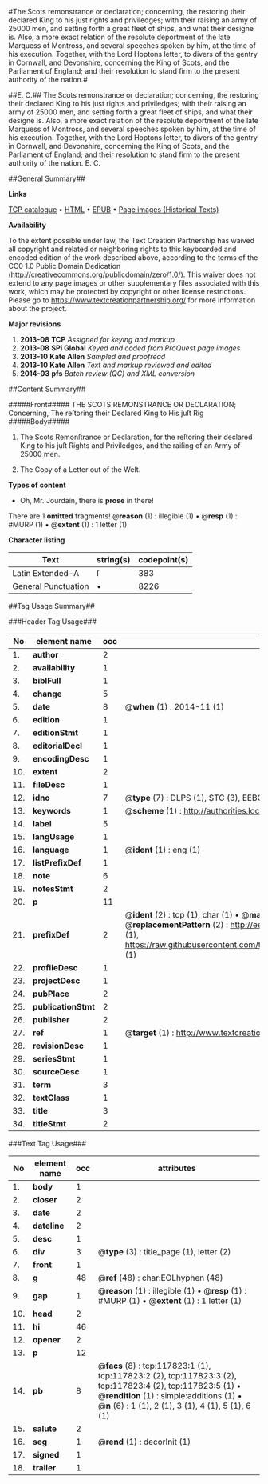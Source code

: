 #The Scots remonstrance or declaration; concerning, the restoring their declared King to his just rights and priviledges; with their raising an army of 25000 men, and setting forth a great fleet of ships, and what their designe is. Also, a more exact relation of the resolute deportment of the late Marquess of Montross, and several speeches spoken by him, at the time of his execution. Together, with the Lord Hoptons letter, to divers of the gentry in Cornwall, and Devonshire, concerning the King of Scots, and the Parliament of England; and their resolution to stand firm to the present authority of the nation.#

##E. C.##
The Scots remonstrance or declaration; concerning, the restoring their declared King to his just rights and priviledges; with their raising an army of 25000 men, and setting forth a great fleet of ships, and what their designe is. Also, a more exact relation of the resolute deportment of the late Marquess of Montross, and several speeches spoken by him, at the time of his execution. Together, with the Lord Hoptons letter, to divers of the gentry in Cornwall, and Devonshire, concerning the King of Scots, and the Parliament of England; and their resolution to stand firm to the present authority of the nation.
E. C.

##General Summary##

**Links**

[TCP catalogue](http://www.ota.ox.ac.uk/tcp/)  • 
[HTML](http://tei.it.ox.ac.uk/tcp/Texts-HTML/free/A79/A79034.html)  • 
[EPUB](http://tei.it.ox.ac.uk/tcp/Texts-EPUB/free/A79/A79034.epub) • 
[Page images (Historical Texts)](https://historicaltexts.jisc.ac.uk/eebo-99865578e)

**Availability**

To the extent possible under law, the Text Creation Partnership has waived all copyright and related or neighboring rights to this keyboarded and encoded edition of the work described above, according to the terms of the CC0 1.0 Public Domain Dedication (http://creativecommons.org/publicdomain/zero/1.0/). This waiver does not extend to any page images or other supplementary files associated with this work, which may be protected by copyright or other license restrictions. Please go to https://www.textcreationpartnership.org/ for more information about the project.

**Major revisions**

1. __2013-08__ __TCP__ *Assigned for keying and markup*
1. __2013-08__ __SPi Global__ *Keyed and coded from ProQuest page images*
1. __2013-10__ __Kate Allen__ *Sampled and proofread*
1. __2013-10__ __Kate Allen__ *Text and markup reviewed and edited*
1. __2014-03__ __pfs__ *Batch review (QC) and XML conversion*

##Content Summary##

#####Front#####
THE SCOTS REMONSTRANCE OR DECLARATION; Concerning, The reſtoring their Declared King to His juſt Rig
#####Body#####

1. The Scots Remonſtrance or Declaration, for the reſtoring their declared King to his juſt Rights and Priviledges, and the raiſing of an Army of 25000 men.

1. The Copy of a Letter out of the Weſt.

**Types of content**

  * Oh, Mr. Jourdain, there is **prose** in there!

There are 1 **omitted** fragments! 
 @__reason__ (1) : illegible (1)  •  @__resp__ (1) : #MURP (1)  •  @__extent__ (1) : 1 letter (1)

**Character listing**


|Text|string(s)|codepoint(s)|
|---|---|---|
|Latin Extended-A|ſ|383|
|General Punctuation|•|8226|

##Tag Usage Summary##

###Header Tag Usage###

|No|element name|occ|attributes|
|---|---|---|---|
|1.|__author__|2||
|2.|__availability__|1||
|3.|__biblFull__|1||
|4.|__change__|5||
|5.|__date__|8| @__when__ (1) : 2014-11 (1)|
|6.|__edition__|1||
|7.|__editionStmt__|1||
|8.|__editorialDecl__|1||
|9.|__encodingDesc__|1||
|10.|__extent__|2||
|11.|__fileDesc__|1||
|12.|__idno__|7| @__type__ (7) : DLPS (1), STC (3), EEBO-CITATION (1), PROQUEST (1), VID (1)|
|13.|__keywords__|1| @__scheme__ (1) : http://authorities.loc.gov/ (1)|
|14.|__label__|5||
|15.|__langUsage__|1||
|16.|__language__|1| @__ident__ (1) : eng (1)|
|17.|__listPrefixDef__|1||
|18.|__note__|6||
|19.|__notesStmt__|2||
|20.|__p__|11||
|21.|__prefixDef__|2| @__ident__ (2) : tcp (1), char (1)  •  @__matchPattern__ (2) : ([0-9\-]+):([0-9IVX]+) (1), (.+) (1)  •  @__replacementPattern__ (2) : http://eebo.chadwyck.com/downloadtiff?vid=$1&page=$2 (1), https://raw.githubusercontent.com/textcreationpartnership/Texts/master/tcpchars.xml#$1 (1)|
|22.|__profileDesc__|1||
|23.|__projectDesc__|1||
|24.|__pubPlace__|2||
|25.|__publicationStmt__|2||
|26.|__publisher__|2||
|27.|__ref__|1| @__target__ (1) : http://www.textcreationpartnership.org/docs/. (1)|
|28.|__revisionDesc__|1||
|29.|__seriesStmt__|1||
|30.|__sourceDesc__|1||
|31.|__term__|3||
|32.|__textClass__|1||
|33.|__title__|3||
|34.|__titleStmt__|2||


###Text Tag Usage###

|No|element name|occ|attributes|
|---|---|---|---|
|1.|__body__|1||
|2.|__closer__|2||
|3.|__date__|2||
|4.|__dateline__|2||
|5.|__desc__|1||
|6.|__div__|3| @__type__ (3) : title_page (1), letter (2)|
|7.|__front__|1||
|8.|__g__|48| @__ref__ (48) : char:EOLhyphen (48)|
|9.|__gap__|1| @__reason__ (1) : illegible (1)  •  @__resp__ (1) : #MURP (1)  •  @__extent__ (1) : 1 letter (1)|
|10.|__head__|2||
|11.|__hi__|46||
|12.|__opener__|2||
|13.|__p__|12||
|14.|__pb__|8| @__facs__ (8) : tcp:117823:1 (1), tcp:117823:2 (2), tcp:117823:3 (2), tcp:117823:4 (2), tcp:117823:5 (1)  •  @__rendition__ (1) : simple:additions (1)  •  @__n__ (6) : 1 (1), 2 (1), 3 (1), 4 (1), 5 (1), 6 (1)|
|15.|__salute__|2||
|16.|__seg__|1| @__rend__ (1) : decorInit (1)|
|17.|__signed__|1||
|18.|__trailer__|1||

